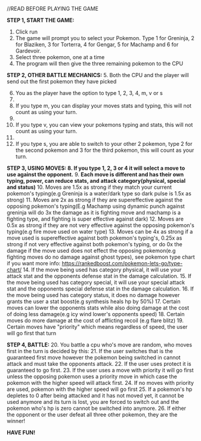 ﻿//READ BEFORE PLAYING THE GAME

**STEP 1, START THE GAME:**
 1. Click run
 2. The game will prompt you to select your Pokemon. Type 1 for Greninja, 2 for Blaziken, 3 for Torterra, 4 for Gengar, 5 for Machamp and 6 for Gardevoir. 
 3. Select three pokemon, one at a time
 4. The program will then give the three remaining pokemon to the CPU
 
 **STEP 2, OTHER BATTLE MECHANICS:**
 5. Both the CPU and the player will send out the first pokemon they have picked
 
 6. You as the player have the option to type 1, 2, 3, 4, m, v or s
 7. 
 8. If you type m, you can display your moves stats and typing, this will not count as using your turn.
 9. 
 10. If you type v, you can view your pokemons typing and stats, this will not count as using your turn.
 11. 
 12. If you type s, you are able to switch to your other 2 pokemon, type 2 for the second pokemon and 3 for the third pokemon, this will count as your turn.
 
 **STEP 3, USING MOVES: 
8. If you type 1, 2, 3 or 4 it will select a move to use against the opponent.**
9. **Each move is different and has their own typing, power, can reduce stats, and attack category(physical, special and status)**
10. Moves are 1.5x as strong if they match your current pokemon's typing(e.g Greninja is a water/dark type so dark pulse is 1.5x as strong)
11. Moves are 2x as strong if they are supereffective against the opposing pokemon's typing(E.g Machamp using dynamic punch against greninja will do 3x the damage as it is fighting move and machamp is a fighting type, and fighting is super effective against dark)
12. Moves are 0.5x as strong if they are not very effective against the opposing pokemon's typing(e.g fire move used on water type)
13. Moves can be 4x as strong if a move used is supereffective against both pokemon's typing's, 0.25x as strong if not very effective against both pokemon's typing, or do 0x the damage if the move used does not effect the opposing pokemon(e.g fighting moves do no damage against ghost types), see pokemon type chart if you want more info: https://rankedboost.com/pokemon-lets-go/type-chart/ 
14.  If the move being used has category physical, it will use your attack stat and the opponents defense stat in the damage calculation.
15. If the move being used has category special, it will use your special attack stat and the opponents special defense stat in the damage calculation.
16. If the move being used has category status, it does no damage however grants the user a stat boost(e.g synthesis heals hp by 50%)
17. Certain moves can lower the opponents stats while also doing damage at the cost of doing less damage(e.g icy wind lower's opponents speed)
18. Certain moves do more damage at the cost of afflicting recoil (e.g flare blitz)
19. Certain moves have "priority" which means regardless of speed, the user will go first that turn

**STEP 4, BATTLE:**
20. You battle a cpu who's move are random, who moves first in the turn is decided by this:
21. If the user switches that is the guaranteed first move however the pokemon being switched in cannot attack and must take the opponents attack. 
22. If the user uses protect it is guaranteed to go first.
23. If the user uses a move with priority it will go first unless the opposing pokemon uses a priority move in which case the pokemon with the higher speed will attack first.
24. If no moves with priority are used, pokemon with the higher speed will go first
25. If a pokemon's hp depletes to 0 after being attacked and it has not moved yet, it cannot be used anymore and its turn is lost, you are forced to switch out and the pokemon who's hp is zero cannot be switched into anymore.
26. If either the opponent or the user defeat all three other pokemon, they are the winner!

**HAVE FUN!**
	

